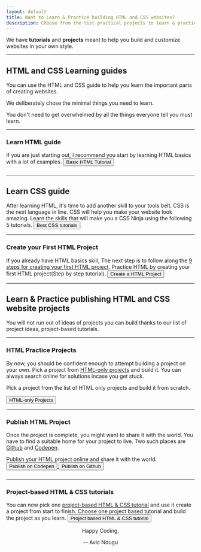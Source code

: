 ```yaml
---
layout: default
title: Want to Learn & Practice building HTML and CSS websites?
description: Choose from the list practical projects to learn & practice HTML and CSS. Learn how to create a project from zero to publishing it online.
---
```

We have **tutorials** and **projects** meant to help you build and customize websites in your own style. 
<hr/>
<h2>HTML and CSS Learning guides</h2>
You can use the HTML and CSS guide to help you learn the important parts of creating websites.

We deliberately chose the minimal things you need to learn.

You don't  need to get overwhelmed by all the things everyone tell you must learn.
<hr/>
<h3>Learn HTML guide</h3>
If you are just starting out, I recommend you start by learning HTML basics with a lot of examples.
<a href="practice-html">      
  <button style="margin-bottom: 10px;">Basic HTML Tutorial</button>
</a>
<hr/>
<h2>Learn CSS guide</h2>
After learning HTML, it's time to add another skill to your tools belt. CSS is the next language in line. CSS will help you make your website look amazing.
Learn the skills that will make you a CSS Ninja using the following 5 tutorials.
<a href="best-css-tutorials">
   <button>Best CSS tutorials</button>
</a>
<hr/>
<h3>Create your First HTML Project</h3>
If you already have HTML basics skill, The next step is to follow along the <a href="create-a-web-page-using-html">9 steps for creating your first HTML project</a>.
Practice HTML by creating your first HTML project(Step by step tutorial).
<a href="/create-a-web-page-using-html/">      
  <button>Create a HTML Project</button>
</a>
<hr/>
<h2>Learn & Practice publishing HTML and CSS website projects</h2>
You will not run out of ideas of projects you can build thanks to our list of project ideas, project-based tutorials.
<hr/>
<h3>HTML Practice Projects</h3>
By now, you should be confident enough to attempt building a project on your own. Pick a project from <a href="/html-only-projects">HTML-only projects</a> and build it. You can always search online for solutions incase you get stuck.</p>

Pick a project from the list of HTML only projects and build it from scratch.</p>
<a href="html-only-projects">
   <button>HTML-only Projects</button>
</a>
<hr/>
<h3>Publish HTML Project</h3>
Once the project is complete, you might want to share it with the world. You have to find a suitable home for your project to live. Two such places are <a href="https://github.com/">Github</a> and <a href="https://codepen.io">Codepen</a>.

Publish your HTML project online and share it with the world.
<a href="https://codepen.io/">
  <button style="margin-bottom: 10px;">Publish on Codepen</button>
</a>
<a href="https://github.com/">
  <button>Publish on Github</button>
</a>
<hr/>
<h3>Project-based HTML & CSS tutorials</h3>
You can now pick one <a href="/project-based-html-css-tutorials/">project-based HTML & CSS tutorial</a> and use it create a project from start to finish.
Choose one project based tutorial and build the project as you learn.
<a href="/project-based-html-css-tutorials/">
  <button>Project based HTML & CSS tutorial</button>
</a>

<p style="text-align: center;">Happy Coding,</p>

<p style="text-align: center;">-- Avic Ndugu</p>
